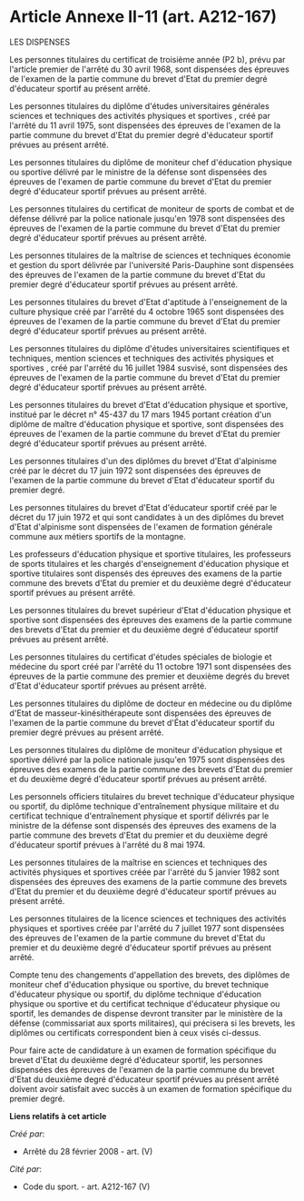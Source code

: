# Article Annexe II-11 (art. A212-167)

LES DISPENSES

Les personnes titulaires du certificat de troisième année (P2 b), prévu par l'article premier de l'arrêté du 30 avril 1968,
sont dispensées des épreuves de l'examen de la partie commune du brevet d'Etat du premier degré d'éducateur sportif au
présent arrêté.

Les personnes titulaires du diplôme d'études universitaires générales sciences et techniques des activités physiques et
sportives , créé par l'arrêté du 11 avril 1975, sont dispensées des épreuves de l'examen de la partie commune du brevet
d'Etat du premier degré d'éducateur sportif prévues au présent arrêté.

Les personnes titulaires du diplôme de moniteur chef d'éducation physique ou sportive délivré par le ministre de la défense
sont dispensées des épreuves de l'examen de partie commune du brevet d'Etat du premier degré d'éducateur sportif prévues au
présent arrêté.

Les personnes titulaires du certificat de moniteur de sports de combat et de défense délivré par la police nationale jusqu'en
1978 sont dispensées des épreuves de l'examen de la partie commune du brevet d'Etat du premier degré d'éducateur sportif
prévues au présent arrêté.

Les personnes titulaires de la maîtrise de sciences et techniques économie et gestion du sport délivrée par l'université
Paris-Dauphine sont dispensées des épreuves de l'examen de la partie commune du brevet d'Etat du premier degré d'éducateur
sportif prévues au présent arrêté.

Les personnes titulaires du brevet d'Etat d'aptitude à l'enseignement de la culture physique créé par l'arrêté du 4 octobre
1965 sont dispensées des épreuves de l'examen de la partie commune du brevet d'Etat du premier degré d'éducateur sportif
prévues au présent arrêté.

Les personnes titulaires du diplôme d'études universitaires scientifiques et techniques, mention sciences et techniques des
activités physiques et sportives , créé par l'arrêté du 16 juillet 1984 susvisé, sont dispensées des épreuves de l'examen de
la partie commune du brevet d'Etat du premier degré d'éducateur sportif prévues au présent arrêté.

Les personnes titulaires du brevet d'Etat d'éducation physique et sportive, institué par le décret n° 45-437 du 17 mars 1945
portant création d'un diplôme de maître d'éducation physique et sportive, sont dispensées des épreuves de l'examen de la
partie commune du brevet d'Etat du premier degré d'éducateur sportif prévues au présent arrêté.

Les personnes titulaires d'un des diplômes du brevet d'Etat d'alpinisme créé par le décret du 17 juin 1972 sont dispensées
des épreuves de l'examen de la partie commune du brevet d'Etat d'éducateur sportif du premier degré.

Les personnes titulaires du brevet d'Etat d'éducateur sportif créé par le décret du 17 juin 1972 et qui sont candidates à un
des diplômes du brevet d'Etat d'alpinisme sont dispensées de l'examen de formation générale commune aux métiers sportifs de
la montagne.

Les professeurs d'éducation physique et sportive titulaires, les professeurs de sports titulaires et les chargés
d'enseignement d'éducation physique et sportive titulaires sont dispensés des épreuves des examens de la partie commune des
brevets d'Etat du premier et du deuxième degré d'éducateur sportif prévues au présent arrêté.

Les personnes titulaires du brevet supérieur d'Etat d'éducation physique et sportive sont dispensées des épreuves des examens
de la partie commune des brevets d'Etat du premier et du deuxième degré d'éducateur sportif prévues au présent arrêté.

Les personnes titulaires du certificat d'études spéciales de biologie et médecine du sport créé par l'arrêté du 11 octobre
1971 sont dispensées des épreuves de la partie commune des premier et deuxième degrés du brevet d'Etat d'éducateur sportif
prévues au présent arrêté.

Les personnes titulaires du diplôme de docteur en médecine ou du diplôme d'Etat de masseur-kinésithérapeute sont dispensées
des épreuves de l'examen de la partie commune du brevet d'État d'éducateur sportif du premier degré prévues au présent
arrêté.

Les personnes titulaires du diplôme de moniteur d'éducation physique et sportive délivré par la police nationale jusqu'en
1975 sont dispensées des épreuves des examens de la partie commune des brevets d'Etat du premier et du deuxième degré
d'éducateur sportif prévues au présent arrêté.

Les personnels officiers titulaires du brevet technique d'éducateur physique ou sportif, du diplôme technique d'entraînement
physique militaire et du certificat technique d'entraînement physique et sportif délivrés par le ministre de la défense sont
dispensés des épreuves des examens de la partie commune des brevets d'Etat du premier et du deuxième degré d'éducateur
sportif prévues à l'arrêté du 8 mai 1974.

Les personnes titulaires de la maîtrise en sciences et techniques des activités physiques et sportives créée par l'arrêté du
5 janvier 1982 sont dispensées des épreuves des examens de la partie commune des brevets d'Etat du premier et du deuxième
degré d'éducateur sportif prévues au présent arrêté.

Les personnes titulaires de la licence sciences et techniques des activités physiques et sportives créée par l'arrêté du 7
juillet 1977 sont dispensées des épreuves de l'examen de la partie commune du brevet d'Etat du premier et du deuxième degré
d'éducateur sportif prévues au présent arrêté.

Compte tenu des changements d'appellation des brevets, des diplômes de moniteur chef d'éducation physique ou sportive, du
brevet technique d'éducateur physique ou sportif, du diplôme technique d'éducation physique ou sportive et du certificat
technique d'éducateur physique ou sportif, les demandes de dispense devront transiter par le ministère de la défense
(commissariat aux sports militaires), qui précisera si les brevets, les diplômes ou certificats correspondent bien à ceux
visés ci-dessus.

Pour faire acte de candidature à un examen de formation spécifique du brevet d'Etat du deuxième degré d'éducateur sportif,
les personnes dispensées des épreuves de l'examen de la partie commune du brevet d'Etat du deuxième degré d'éducateur sportif
prévues au présent arrêté doivent avoir satisfait avec succès à un examen de formation spécifique du premier degré.

**Liens relatifs à cet article**

_Créé par_:

  - Arrêté du 28 février 2008 - art. (V)

_Cité par_:

  - Code du sport. - art. A212-167 (V)
